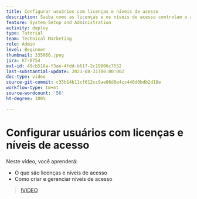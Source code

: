 ```yaml
---
title: Configurar usuários com licenças e níveis de acesso
description: Saiba como as licenças e os níveis de acesso controlam o acesso que os usuários têm. Saiba como as funções de trabalho são usadas no sistema.
feature: System Setup and Administration
activity: deploy
type: Tutorial
team: Technical Marketing
role: Admin
level: Beginner
thumbnail: 335066.jpeg
jira: KT-8754
exl-id: 49cb518a-f3ae-4fdd-b617-2c19006c7552
last-substantial-update: 2023-08-31T00:00:00Z
doc-type: video
source-git-commit: c33b14b11cf612cc9ae06d0e4cc446d0bdb2d18e
workflow-type: tm+mt
source-wordcount: '56'
ht-degree: 100%

---
```


# Configurar usuários com licenças e níveis de acesso

Neste vídeo, você aprenderá:

* O que são licenças e níveis de acesso
* Como criar e gerenciar níveis de acesso

>[!VIDEO](https://video.tv.adobe.com/v/335066/?quality=12&learn=on)
